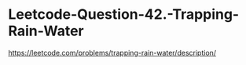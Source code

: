 # Leetcode-Question-42.-Trapping-Rain-Water
https://leetcode.com/problems/trapping-rain-water/description/
